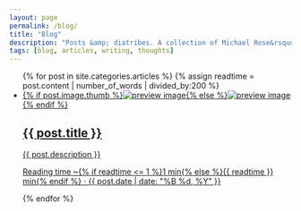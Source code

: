 ```yaml
---
layout: page
permalink: /blog/
title: "Blog"
description: "Posts &amp; diatribes. A collection of Michael Rose&rsquo;s thoughts, inspiration, mistakes, and other minutia."
tags: [blog, articles, writing, thoughts]
---
```


<ul class="post-index unstyled-list">
{% for post in site.categories.articles %}
{% assign readtime = post.content | number_of_words | divided_by:200 %}
	<li>
		<article itemscope itemtype="http://schema.org/Article">
			<a href="{{ site.url }}{{ post.url }}" itemprop="url">
				{% if post.image.thumb %}<img src="{{ site.url }}/images/{{ post.image.thumb }}" class="preview" alt="preview image" itemprop="image">{% else %}<img src="{{ site.url }}/images/{{ site.logo }}" class="preview" alt="preview image" itemprop="image">{% endif %}
				<h1 itemprop="name">{{ post.title }}</h1>
				<p itemprop="description">{{ post.description }}</p>
				<p class="entry-meta">
					<i class="fa fa-clock-o"></i> Reading time ~{% if readtime <= 1 %}1 min{% else %}{{ readtime }} min{% endif %} &#8901; <span class="entry-date"><time datetime="{{ post.date | date_to_xmlschema }}" itemprop="datePublished" class="published{% unless page.modified %} updated{% endunless %}">{{ post.date | date: "%B %d, %Y" }}</time></span>
				</p><!-- /.entry-meta -->
			</a>
		</article>
	</li>
{% endfor %}
</ul><!-- /.unstyled-list -->